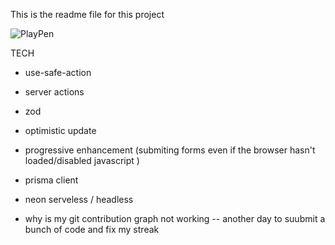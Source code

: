 This is the readme file for this project

![PlayPen](https://github.com/user-attachments/assets/0567f7ee-8110-49aa-bf88-c5fa93e722f5)

TECH
- use-safe-action
- server actions
- zod
- optimistic update
- progressive enhancement (submiting forms even if the browser hasn't loaded/disabled javascript )
- prisma client
- neon serveless / headless


- why is my git contribution graph not working
-- another day to suubmit a bunch of code and fix my streak
